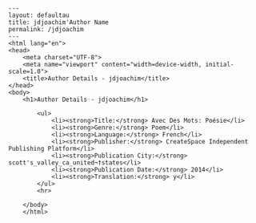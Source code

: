 
    ---
    layout: defaultau
    title: jdjoachim'Author Name 
    permalink: /jdjoachim
    ---
    <html lang="en">
    <head>
        <meta charset="UTF-8">
        <meta name="viewport" content="width=device-width, initial-scale=1.0">
        <title>Author Details - jdjoachim</title>
    </head>
    <body>
        <h1>Author Details - jdjoachim</h1>
        
            <ul>
                <li><strong>Title:</strong> Avec Des Mots: Poésie</li>
                <li><strong>Genre:</strong> Poem</li>
                <li><strong>Language:</strong> French</li>
                <li><strong>Publisher:</strong> CreateSpace Independent Publishing Platform</li>
                <li><strong>Publication City:</strong> scott's_valley_ca_united¬†states</li>
                <li><strong>Publication Date:</strong> 2014</li>
                <li><strong>Translation:</strong> y</li>
            </ul>
            <hr>
            
        </body>
        </html>
        
